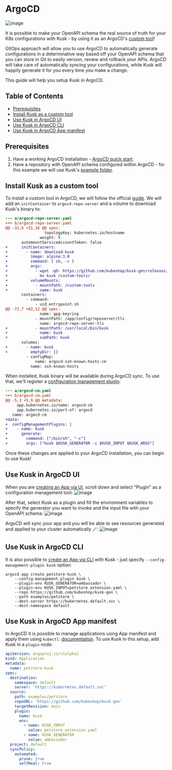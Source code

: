 # ArgoCD
![image](https://user-images.githubusercontent.com/14029650/129344427-1217687a-1d9c-490c-b877-d14d5e2638d9.png)

It is possible to make your OpenAPI schema the real source of truth for your K8s configurations with Kusk - by using it as an ArgoCD's [custom tool](https://argoproj.github.io/argo-cd/operator-manual/custom_tools)!

GitOps approach will allow you to use ArgoCD to automatically generate configurations in a determinative way based off your OpenAPI schema that you can store in Git to easily version, review and rollback your APIs. ArgoCD will take care of automatically syncing your configurations, while Kusk will happily generate it for you every time you make a change.

This guide will help you setup Kusk in ArgoCD.

## Table of Contents
- [Prerequisites](#prerequisites)
- [Install Kusk as a custom tool](#install-kusk-as-a-custom-tool)
- [Use Kusk in ArgoCD UI](#use-kusk-in-argocd-ui)
- [Use Kusk in ArgoCD CLI](#use-kusk-in-argocd-cli)
- [Use Kusk in ArgoCD App manifest](#use-kusk-in-argocd-app-manifest)

## Prerequisites
1. Have a working ArgoCD installation - [ArgoCD quick start](https://argoproj.github.io/argo-cd/getting_started/).
2. Have a repository with OpenAPI schema configured within ArgoCD - for this example we will use Kusk's [example folder](./examples/petstore).

## Install Kusk as a custom tool
To install a custom tool in ArgoCD, we will follow the official [guide](https://argoproj.github.io/argo-cd/operator-manual/custom_tools/#adding-tools-via-volume-mounts).
We will add an `initContainer` to `argocd-repo-server` and a volume to download Kusk's binary to:
```diff
--- a/argocd-repo-server.yaml
+++ b/argocd-repo-server.yaml
@@ -31,6 +31,16 @@ spec:
                 topologyKey: kubernetes.io/hostname
               weight: 5
       automountServiceAccountToken: false
+      initContainers:
+        - name: download-kusk
+          image: alpine:3.8
+          command: [ sh, -c ]
+          args:
+            - wget -qO- https://github.com/kubeshop/kusk-gen/releases/latest/download/kusk-gen_Linux_arm64.tar.gz | tar -xvzf - &&
+              mv kusk /custom-tools/
+          volumeMounts:
+            - mountPath: /custom-tools
+              name: kusk
       containers:
         - command:
             - uid_entrypoint.sh
@@ -72,7 +82,12 @@ spec:
               name: gpg-keyring
             - mountPath: /app/config/reposerver/tls
               name: argocd-repo-server-tls
+            - mountPath: /usr/local/bin/kusk
+              name: kusk
+              subPath: kusk
       volumes:
+        - name: kusk
+          emptyDir: {}
         - configMap:
             name: argocd-ssh-known-hosts-cm
           name: ssh-known-hosts
```

When installed, Kusk binary will be available during ArgoCD sync. To use that, we'll register a [configuration management plugin](https://argoproj.github.io/argo-cd/user-guide/application_sources/#config-management-plugins):
```diff
--- a/argocd-cm.yaml
+++ b/argocd-cm.yaml
@@ -5,3 +5,9 @@ metadata:
     app.kubernetes.io/name: argocd-cm
     app.kubernetes.io/part-of: argocd
   name: argocd-cm
+data:
+  configManagementPlugins: |
+    - name: kusk
+      generate:
+        command: ["/bin/sh", "-c"]
+        args: ["kusk $KUSK_GENERATOR -i $KUSK_INPUT $KUSK_ARGS"]
```

Once these changes are applied to your ArgoCD installation, you can begin to use Kusk!

## Use Kusk in ArgoCD UI
When you are [creating an App via UI](https://argoproj.github.io/argo-cd/getting_started/#creating-apps-via-ui), scroll down and select "Plugin" as a configuration management tool:
![image](https://user-images.githubusercontent.com/14029650/129340017-04ef2221-1793-4087-bf95-d60b1f2900d4.png)

After that, select Kusk as a plugin and fill the environment variables to specify the generator you want to invoke and the input file with your OpenAPI schema:
![image](https://user-images.githubusercontent.com/14029650/129340227-d729cb61-7c28-4869-80dd-9cea7153cfbd.png)

ArgoCD will sync your app and you will be able to see resources generated and applied to your cluster automatically 🪄:
![image](https://user-images.githubusercontent.com/14029650/129340502-e469fd2e-d745-483e-ba11-954dcc5c3ab2.png)

## Use Kusk in ArgoCD CLI
It is also possible to [create an App via CLI](https://argoproj.github.io/argo-cd/getting_started/#creating-apps-via-cli) with Kusk - just specify `--config-management-plugin kusk` option:
```shell
argocd app create petstore-kusk \
    --config-management-plugin kusk \
    --plugin-env KUSK_GENERATOR=ambassador \
    --plugin-env KUSK_INPUT=petstore_extension.yaml \
    --repo https://github.com/kubeshop/kusk-gen \
    --path examples/petstore \
    --dest-server https://kubernetes.default.svc \
    --dest-namespace default
```

## Use Kusk in ArgoCD App manifest
In ArgoCD it is possible to manage applications using App manifest and apply them using `kubectl`: [documentation](https://argoproj.github.io/argo-cd/operator-manual/declarative-setup/).
To use Kusk in this setup, add Kusk in a `plugin` node:
```yaml
apiVersion: argoproj.io/v1alpha1
kind: Application
metadata:
  name: petstore-kusk
spec:
  destination:
    namespace: default
    server: 'https://kubernetes.default.svc'
  source:
    path: examples/petstore
    repoURL: 'https://github.com/kubeshop/kusk-gen'
    targetRevision: main
    plugin:
      name: kusk
      env:
        - name: KUSK_INPUT
          value: petstore_extension.yaml
        - name: KUSK_GENERATOR
          value: ambassador
  project: default
  syncPolicy:
    automated:
      prune: true
      selfHeal: true
```
